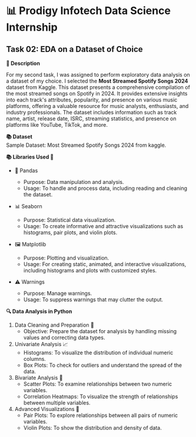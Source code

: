 # 📊 Prodigy Infotech Data Science Internship

## Task 02: EDA on a Dataset of Choice

**📄 Description**

  For my second task, I was assigned to perform exploratory data analysis on a dataset of my choice. I selected the **Most Streamed Spotify Songs 2024** dataset from Kaggle. This dataset presents a comprehensive compilation of the most streamed songs on Spotify in 2024.
  It provides extensive insights into each track's attributes, popularity, and presence on various music platforms, offering a valuable resource for music analysts, enthusiasts, and industry professionals. The dataset includes information such as track name, 
  artist, release date, ISRC, streaming statistics, and presence on platforms like YouTube, TikTok, and more.
  
**📚 Dataset**  
  Sample Dataset: Most Streamed Spotify Songs 2024 from kaggle.

**📚 Libraries Used 🔧**  
- 🐍 Pandas
  - Purpose: Data manipulation and analysis.
  - Usage: To handle and process data, including reading and cleaning the dataset.

- 📊 Seaborn
  - Purpose: Statistical data visualization.
  - Usage: To create informative and attractive visualizations such as histograms, pair plots, and violin plots.

- 🖼️ Matplotlib
  - Purpose: Plotting and visualization.
  - Usage: For creating static, animated, and interactive visualizations, including histograms and plots with customized styles.

- ⚠️ Warnings
  - Purpose: Manage warnings.
  - Usage: To suppress warnings that may clutter the output.

**🔍 Data Analysis in Python**  
1. Data Cleaning and Preparation 🧹
   - Objective: Prepare the dataset for analysis by handling missing values and correcting data types.
2. Univariate Analysis 📈
   - Histograms: To visualize the distribution of individual numeric columns.
   - Box Plots: To check for outliers and understand the spread of the data.
3. Bivariate Analysis 🔄
   - Scatter Plots: To examine relationships between two numeric variables.
   - Correlation Heatmaps: To visualize the strength of relationships between multiple variables.
4. Advanced Visualizations 🎨
   - Pair Plots: To explore relationships between all pairs of numeric variables.
   - Violin Plots: To show the distribution and density of data.
